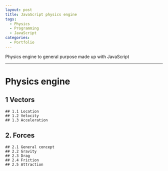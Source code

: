 ```yaml
---
layout: post
title: JavaScript physics engine
tags:
  - Physics
  - Programming
  - JavaScript
categories:
  - Portfolio
---
```


Physics engine to general purpose made up with JavaScript

---

# Physics engine
  ## 1 Vectors
    ## 1.1 Location
    ## 1.2 Velocity
    ## 1.3 Acceleration
  ## 2. Forces
    ## 2.1 General concept
    ## 2.2 Gravity
    ## 2.3 Drag
    ## 2.4 Friction
    ## 2.5 Attraction  



